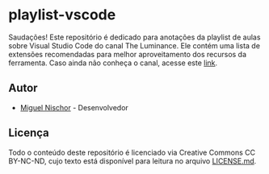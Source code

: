 # playlist-vscode

Saudações! Este repositório é dedicado para anotações da playlist de aulas sobre Visual Studio Code do canal The Luminance. Ele contém uma lista de extensões recomendadas para melhor aproveitamento dos recursos da ferramenta. Caso ainda não conheça o canal, acesse este [link](https://www.youtube.com/@TheLuminance-x8k).

## Autor

-   [Miguel Nischor](https://linkedin.com/in/mgnischor) - Desenvolvedor

## Licença

Todo o conteúdo deste repositório é licenciado via Creative Commons CC BY-NC-ND, cujo texto está disponível para leitura no arquivo [LICENSE.md](LICENSE.md).
